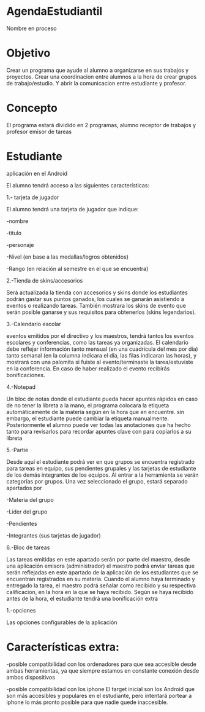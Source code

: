 # AgendaEstudiantil
Nombre en proceso

# Objetivo
Crear un programa que ayude al alumno a organizarse en sus trabajos y proyectos. Crear una coordinacion entre alumnos a la hora de crear grupos de trabajo/estudio. Y abrir la comunicacion entre estudiante y profesor.

# Concepto
El programa estará dividido en 2 programas, alumno receptor de trabajos y profesor emisor de tareas

# Estudiante
aplicación en el Android

El alumno tendrá acceso a las siguientes características:

1.- tarjeta de jugador

El alumno tendrá una tarjeta de jugador que indique:

-nombre

-titulo

-personaje

-Nivel (en base a las medallas/logros obtenidos)

-Rango (en relación al semestre en el que se encuentra)

2.-Tienda de skins/accesorios

Será actualizada la tienda con accesorios y skins donde los estudiantes podrán gastar sus puntos ganados, los cuales se ganarán asistiendo a eventos o realizando tareas. También mostrara los skins de evento que serán posible ganarse y sus requisitos para obtenerlos (skins legendarios).

3.-Calendario escolar

eventos emitidos por el directivo y los maestros, tendrá tantos los eventos escolares y conferencias, como las tareas ya organizadas. El calendario debe reflejar información tanto mensual (en una cuadricula del mes por día) tanto semanal (en la columna indicara el día, las filas indicaran las horas), y mostrará con una palomita si fuiste al evento/terminaste la tarea/estuviste en la conferencia. En caso de haber realizado el evento recibirás bonificaciones.

4.-Notepad

Un bloc de notas donde el estudiante pueda hacer apuntes rápidos en caso de no tener la libreta a la mano, el programa colocara la etiqueta automáticamente de la materia según en la hora que en encuentre. sin embargo, el estudiante puede cambiar la etiqueta manualmente. Posteriormente el alumno puede ver todas las anotaciones que ha hecho tanto para revisarlos para recordar apuntes clave con para copiarlos a su libreta

5.-Partie

Desde aquí el estudiante podrá ver en que grupos se encuentra registrado para tareas en equipo, sus pendientes grupales y las tarjetas de estudiante de los demás integrantes de los equipos. Al entrar a la herramienta se verán categorías por grupos. Una vez seleccionado el grupo, estará separado apartados por

-Materia del grupo

-Lider del grupo

-Pendientes

-Integrantes (sus tarjetas de jugador)

6.-Bloc de tareas

Las tareas emitidas en este apartado serán por parte del maestro, desde una aplicación emisora (administrador) el maestro podrá enviar tareas que serán reflejadas en este apartado de la aplicación de los estudiantes que se encuentran registrados en su materia. Cuando el alumno haya terminado y entregado la tarea, el maestro podrá señalar como recibido y su respectiva calificacion, en la hora en la que se haya recibido. Según se haya recibido antes de la hora, el estudiante tendrá una bonificación extra

1.-opciones

Las opciones configurables de la aplicación

# Características extra:
-posible compatibilidad con los ordenadores
para que sea accesible desde ambas herramientas, ya que siempre estamos en constante conexión desde ambos dispositivos

-posible compatibilidad con los iphone
El target inicial son los Android que son más accesibles y populares en el estudiante, pero intentará portear a iphone lo más pronto posible para que nadie quede inaccesible.

